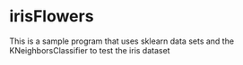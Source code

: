 # irisFlowers
This is a sample program that uses sklearn data sets and the KNeighborsClassifier to test the iris dataset
